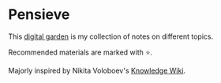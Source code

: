 # Pensieve

This [digital garden](digital-garden.md) is my collection of notes on different topics.

Recommended materials are marked with ⭐.

Majorly inspired by Nikita Voloboev's [Knowledge Wiki](https://wiki.nikiv.dev).
